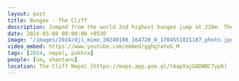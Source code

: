 ```yaml
---
layout: post
title: Bungee - The Cliff
description: Jumped from the world 2nd highest bungee jump at 228m. The thrill of free-falling, the rush of adrenaline, and near death expericene made it an unforgettable experience. 🪂
date: 2024-03-08 08:00:00 +0530
image: "/images/2024/dji_mimo_20240106_164720_0_1704551821187_photo.jpg"
video_embed: https://www.youtube.com/embed/gghgYaYeG_M
tags: [2024, nepal, pokhra]
people: [om, shantanu]
location: The Cliff Nepal [https://maps.app.goo.gl/tAapXajGADWBC7yp6]
---
```

